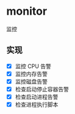 # monitor 
 监控

## 实现
- [x] 监控 CPU 告警
- [x] 监控内存告警
- [x] 监控磁盘告警
- [x] 检查启动停止容器告警
- [x] 检查启动进程告警
- [x] 检查进程执行脚本